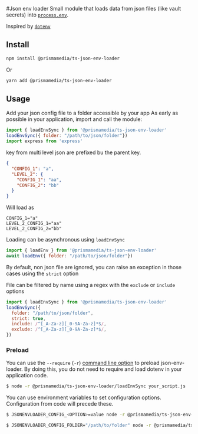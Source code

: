 #Json env loader
Small module that loads data from json files (like vault secrets) into [`process.env`](https://nodejs.org/docs/latest/api/process.html#process_process_env). 

Inspired by [`dotenv`](https://raw.githubusercontent.com/motdotla/dotenv)

## Install

```bash
npm install @prismamedia/ts-json-env-loader
```
Or
```bash
yarn add @prismamedia/ts-json-env-loader
```

## Usage
Add your json config file to a folder accessible by your app
As early as possible in your application, import and call the module:

```javascript
import { loadEnvSync } from '@prismamedia/ts-json-env-loader'
loadEnvSync({ folder: "/path/to/json/folder"})
import express from 'express'
```

key from multi level json are prefixed bu the parent key.
```json
{
  "CONFIG_1": "a",
  "LEVEL_2": {
    "CONFIG_1": "aa",
    "CONFIG_2": "bb"
  }
}
```

Will load as

```
CONFIG_1="a"
LEVEL_2_CONFIG_1="aa"
LEVEL_2_CONFIG_2="bb"
```

Loading can be asynchronous using `loadEnvSync`
```javascript
import { loadEnv } from '@prismamedia/ts-json-env-loader'
await loadEnv({ folder: "/path/to/json/folder"})
```

By default, non json file are ignored, you can raise an exception in those cases using the `strict` option

File can be filtered by name using a regex with the `exclude` or `include` options

```javascript
import { loadEnvSync } from '@prismamedia/ts-json-env-loader'
loadEnvSync({ 
  folder: "/path/to/json/folder",
  strict: true,
  include: /^[_A-Za-z][_0-9A-Za-z]*$/,
  exclude: /^[_A-Za-z][_0-9A-Za-z]*$/,
})
```


### Preload

You can use the `--require` (`-r`) [command line option](https://nodejs.org/api/cli.html#-r---require-module) to preload json-env-loader. By doing this, you do not need to require and load dotenv in your application code.

```bash
$ node -r @prismamedia/ts-json-env-loader/loadEnvSync your_script.js
```

You can use environment variables to set configuration options. Configuration from code will precede these.

```bash
$ JSONENVLOADER_CONFIG_<OPTION>=value node -r @prismamedia/ts-json-env-loader/loadEnvSync your_script.js
```

```bash
$ JSONENVLOADER_CONFIG_FOLDER="/path/to/folder" node -r @prismamedia/ts-json-env-loader/loadEnvSync your_script.js
```
